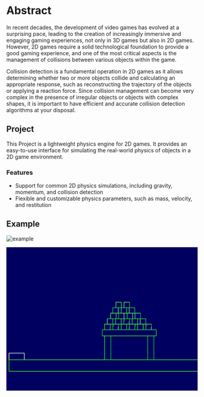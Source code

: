 # Abstract

In recent decades, the development of video games has evolved at a surprising pace, leading to the creation of increasingly immersive and engaging gaming experiences, not only in 3D games but also in 2D games. However, 2D games require a solid technological foundation to provide a good gaming experience, and one of the most critical aspects is the management of collisions between various objects within the game.

Collision detection is a fundamental operation in 2D games as it allows determining whether two or more objects collide and calculating an appropriate response, such as reconstructing the trajectory of the objects or applying a reaction force. Since collision management can become very complex in the presence of irregular objects or objects with complex shapes, it is important to have efficient and accurate collision detection algorithms at your disposal.

## Project
This Project is a lightweight physics engine for 2D games. It provides an easy-to-use interface for simulating the real-world physics of objects in a 2D game environment.

### Features

- Support for common 2D physics simulations, including gravity, momentum, and collision detection
- Flexible and customizable physics parameters, such as mass, velocity, and restitution

## Example

![example](./gfx/Tesi.gif)

![example](./gfx/Immagine2.gif)